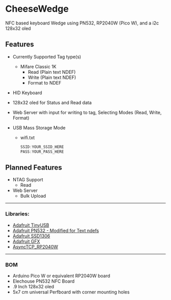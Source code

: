 # CheeseWedge
NFC based keyboard Wedge using PN532, RP2040W (Pico W), and a i2c 128x32 oled


## Features
* Currently Supported Tag type(s)
    * Mifare Classic 1K
      * Read   (Plain text NDEF)
      * Write  (Plain text NDEF)
      * Format to NDEF  

* HID Keyboard


* 128x32 oled for Status and Read data


* Web Server with input for writing to tag, Selecting Modes (Read, Write, Format)


* USB Mass Storage Mode
    * wifi.txt
      ```cpp
      SSID:YOUR_SSID_HERE
      PASS:YOUR_PASS_HERE
      ```
      
      
## Planned Features
* NTAG Support
   * Read
* Web Server
   * Bulk Upload

---
### Libraries:

  * [Adafruit TinyUSB](https://github.com/adafruit/Adafruit_TinyUSB_Arduino)
  * [Adafruit PN532 - Modified for Text ndefs](https://github.com/jcarletto27/Adafruit-PN532)
  * [Adafruit SSD1306](https://github.com/adafruit/Adafruit_SSD1306) 
  * [Adafruit GFX](https://github.com/adafruit/Adafruit-GFX-Library)
  * [AsyncTCP_RP2040W](https://github.com/khoih-prog/AsyncTCP_RP2040W)
  


---

### BOM
* Arduino Pico W or equivalent RP2040W board
* Elechouse PN532 NFC Board
* .9 Inch 128x32 oled
* 5x7 cm universal Perfboard with corner mounting holes
